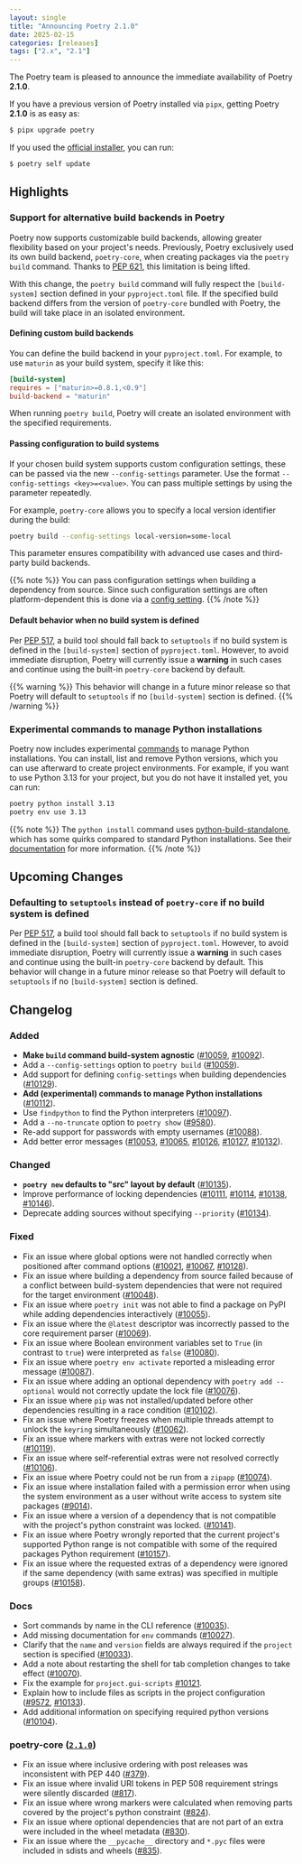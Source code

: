 ```yaml
---
layout: single
title: "Announcing Poetry 2.1.0"
date: 2025-02-15
categories: [releases]
tags: ["2.x", "2.1"]
---
```


The Poetry team is pleased to announce the immediate availability of Poetry **2.1.0**.

<!--more-->

If you have a previous version of Poetry installed via `pipx`,
getting Poetry **2.1.0** is as easy as:

```bash
$ pipx upgrade poetry
```

If you used the [official installer](/docs/#installation), you can run:

```bash
$ poetry self update
```

## Highlights

### Support for alternative build backends in Poetry

Poetry now supports customizable build backends, allowing greater flexibility based on your project's needs. Previously,
Poetry exclusively used its own build backend, `poetry-core`, when creating packages via the `poetry build` command.
Thanks to [PEP 621](https://peps.python.org/pep-0621/), this limitation is being lifted.

With this change, the `poetry build` command will fully respect the `[build-system]` section defined in your
`pyproject.toml` file. If the specified build backend differs from the version of `poetry-core` bundled with Poetry, the
build will take place in an isolated environment.

#### Defining custom build backends

You can define the build backend in your `pyproject.toml`. For example, to use `maturin` as your build system, specify
it like this:

```toml
[build-system]
requires = ["maturin>=0.8.1,<0.9"]
build-backend = "maturin"
```

When running `poetry build`, Poetry will create an isolated environment with the specified requirements.

#### Passing configuration to build systems

If your chosen build system supports custom configuration settings, these can be passed via the new `--config-settings`
parameter. Use the format `--config-settings <key>=<value>`. You can pass multiple settings by using the parameter
repeatedly.

For example, `poetry-core` allows you to specify a local version identifier during the build:

```bash
poetry build --config-settings local-version=some-local
```

This parameter ensures compatibility with advanced use cases and third-party build backends.

{{% note %}}
You can pass configuration settings when building a dependency from source.
Since such configuration settings are often platform-dependent this is done via a
[config setting](docs/configuration/#installerbuild-config-settingspackage-name).
{{% /note %}}

#### Default behavior when no build system is defined

Per [PEP 517](https://peps.python.org/pep-0517/), a build tool should fall back to `setuptools` if no build system is
defined in the `[build-system]` section of `pyproject.toml`. However, to avoid immediate disruption, Poetry will
currently issue a **warning** in such cases and continue using the built-in `poetry-core` backend by default.

{{% warning %}}
This behavior will change in a future minor release so that Poetry will default to `setuptools`
if no `[build-system]` section is defined.
{{% /warning %}}

### Experimental commands to manage Python installations

Poetry now includes experimental [commands](docs/cli/#python) to manage Python installations.
You can install, list and remove Python versions, which you can use afterward to create project environments.
For example, if you want to use Python 3.13 for your project, but you do not have it installed yet, you can run:

```bash
poetry python install 3.13
poetry env use 3.13
```

{{% note %}}
The `python install` command uses [python-build-standalone](https://gregoryszorc.com/docs/python-build-standalone/main/),
which has some quirks compared to standard Python installations.
See their [documentation](https://gregoryszorc.com/docs/python-build-standalone/main/quirks.html) for more information.
{{% /note %}}

## Upcoming Changes

### Defaulting to `setuptools` instead of `poetry-core` if no build system is defined

Per [PEP 517](https://peps.python.org/pep-0517/), a build tool should fall back to `setuptools` if no build system is
defined in the `[build-system]` section of `pyproject.toml`. However, to avoid immediate disruption, Poetry will
currently issue a **warning** in such cases and continue using the built-in `poetry-core` backend by default.
This behavior will change in a future minor release so that Poetry will default to `setuptools`
if no `[build-system]` section is defined.

## Changelog

### Added

- **Make `build` command build-system agnostic** ([#10059](https://github.com/python-poetry/poetry/pull/10059),
  [#10092](https://github.com/python-poetry/poetry/pull/10092)).
- Add a `--config-settings` option to `poetry build` ([#10059](https://github.com/python-poetry/poetry/pull/10059)).
- Add support for defining `config-settings` when building dependencies ([#10129](https://github.com/python-poetry/poetry/pull/10129)).
- **Add (experimental) commands to manage Python installations** ([#10112](https://github.com/python-poetry/poetry/pull/10112)).
- Use `findpython` to find the Python interpreters ([#10097](https://github.com/python-poetry/poetry/pull/10097)).
- Add a `--no-truncate` option to `poetry show` ([#9580](https://github.com/python-poetry/poetry/pull/9580)).
- Re-add support for passwords with empty usernames ([#10088](https://github.com/python-poetry/poetry/pull/10088)).
- Add better error messages ([#10053](https://github.com/python-poetry/poetry/pull/10053),
  [#10065](https://github.com/python-poetry/poetry/pull/10065),
  [#10126](https://github.com/python-poetry/poetry/pull/10126),
  [#10127](https://github.com/python-poetry/poetry/pull/10127),
  [#10132](https://github.com/python-poetry/poetry/pull/10132)).

### Changed

- **`poetry new` defaults to "src" layout by default** ([#10135](https://github.com/python-poetry/poetry/pull/10135)).
- Improve performance of locking dependencies ([#10111](https://github.com/python-poetry/poetry/pull/10111),
  [#10114](https://github.com/python-poetry/poetry/pull/10114),
  [#10138](https://github.com/python-poetry/poetry/pull/10138),
  [#10146](https://github.com/python-poetry/poetry/pull/10146)).
- Deprecate adding sources without specifying `--priority` ([#10134](https://github.com/python-poetry/poetry/pull/10134)).

### Fixed

- Fix an issue where global options were not handled correctly when positioned after command options ([#10021](https://github.com/python-poetry/poetry/pull/10021),
  [#10067](https://github.com/python-poetry/poetry/pull/10067),
  [#10128](https://github.com/python-poetry/poetry/pull/10128)).
- Fix an issue where building a dependency from source failed because of a conflict between build-system dependencies that were not required for the target environment ([#10048](https://github.com/python-poetry/poetry/pull/10048)).
- Fix an issue where `poetry init` was not able to find a package on PyPI while adding dependencies interactively ([#10055](https://github.com/python-poetry/poetry/pull/10055)).
- Fix an issue where the `@latest` descriptor was incorrectly passed to the core requirement parser ([#10069](https://github.com/python-poetry/poetry/pull/10069)).
- Fix an issue where Boolean environment variables set to `True` (in contrast to `true`) were interpreted as `false` ([#10080](https://github.com/python-poetry/poetry/pull/10080)).
- Fix an issue where `poetry env activate` reported a misleading error message ([#10087](https://github.com/python-poetry/poetry/pull/10087)).
- Fix an issue where adding an optional dependency with `poetry add --optional` would not correctly update the lock file ([#10076](https://github.com/python-poetry/poetry/pull/10076)).
- Fix an issue where `pip` was not installed/updated before other dependencies resulting in a race condition ([#10102](https://github.com/python-poetry/poetry/pull/10102)).
- Fix an issue where Poetry freezes when multiple threads attempt to unlock the `keyring` simultaneously ([#10062](https://github.com/python-poetry/poetry/pull/10062)).
- Fix an issue where markers with extras were not locked correctly ([#10119](https://github.com/python-poetry/poetry/pull/10119)).
- Fix an issue where self-referential extras were not resolved correctly ([#10106](https://github.com/python-poetry/poetry/pull/10106)).
- Fix an issue where Poetry could not be run from a `zipapp` ([#10074](https://github.com/python-poetry/poetry/pull/10074)).
- Fix an issue where installation failed with a permission error when using the system environment as a user without write access to system site packages ([#9014](https://github.com/python-poetry/poetry/pull/9014)).
- Fix an issue where a version of a dependency that is not compatible with the project's python constraint was locked. ([#10141](https://github.com/python-poetry/poetry/pull/10141)).
- Fix an issue where Poetry wrongly reported that the current project's supported Python range is not compatible with some of the required packages Python requirement ([#10157](https://github.com/python-poetry/poetry/pull/10157)).
- Fix an issue where the requested extras of a dependency were ignored if the same dependency (with same extras) was specified in multiple groups ([#10158](https://github.com/python-poetry/poetry/pull/10158)).

### Docs

- Sort commands by name in the CLI reference ([#10035](https://github.com/python-poetry/poetry/pull/10035)).
- Add missing documentation for `env` commands ([#10027](https://github.com/python-poetry/poetry/pull/10027)).
- Clarify that the `name` and `version` fields are always required if the `project` section is specified ([#10033](https://github.com/python-poetry/poetry/pull/10033)).
- Add a note about restarting the shell for tab completion changes to take effect ([#10070](https://github.com/python-poetry/poetry/pull/10070)).
- Fix the example for `project.gui-scripts` [#10121](https://github.com/python-poetry/poetry/pull/10121).
- Explain how to include files as scripts in the project configuration ([#9572](https://github.com/python-poetry/poetry/pull/9572),
  [#10133](https://github.com/python-poetry/poetry/pull/10133)).
- Add additional information on specifying required python versions ([#10104](https://github.com/python-poetry/poetry/pull/10104)).

### poetry-core ([`2.1.0`](https://github.com/python-poetry/poetry-core/releases/tag/2.1.0))

- Fix an issue where inclusive ordering with post releases was inconsistent with PEP 440 ([#379](https://github.com/python-poetry/poetry-core/pull/379)).
- Fix an issue where invalid URI tokens in PEP 508 requirement strings were silently discarded ([#817](https://github.com/python-poetry/poetry-core/pull/817)).
- Fix an issue where wrong markers were calculated when removing parts covered by the project's python constraint ([#824](https://github.com/python-poetry/poetry-core/pull/824)).
- Fix an issue where optional dependencies that are not part of an extra were included in the wheel metadata ([#830](https://github.com/python-poetry/poetry-core/pull/830)).
- Fix an issue where the `__pycache__` directory and `*.pyc` files were included in sdists and wheels ([#835](https://github.com/python-poetry/poetry-core/pull/835)).
